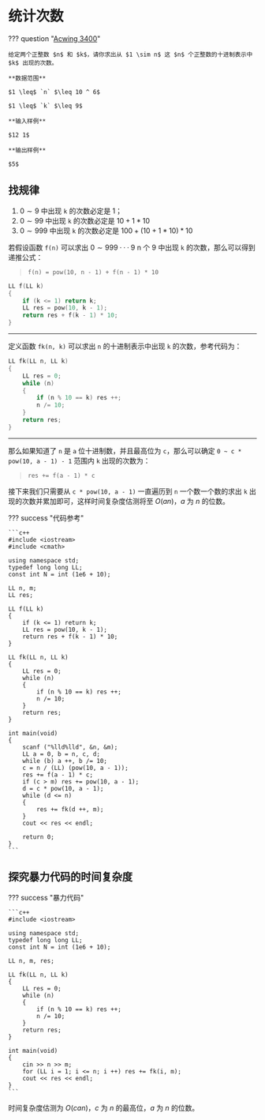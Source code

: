 # 统计次数

??? question "[Acwing 3400](https://www.acwing.com/problem/content/description/3403/)"
    
    给定两个正整数 $n$ 和 $k$，请你求出从 $1 \sim n$ 这 $n$ 个正整数的十进制表示中 $k$ 出现的次数。

    **数据范围**

    $1 \leq$ `n` $\leq 10 ^ 6$

    $1 \leq$ `k` $\leq 9$

    **输入样例**

    $12 1$

    **输出样例**

    $5$

## 找规律

1. $0 \sim 9$ 中出现 `k` 的次数必定是 $1$；
2. $0 \sim 99$ 中出现 `k` 的次数必定是 $10 + 1 * 10$
3. $0 \sim 999$ 中出现 `k` 的次数必定是 $100 + (10 + 1 * 10) * 10$

若假设函数 `f(n)` 可以求出 $0 \sim 999···9$ n 个 $9$ 中出现 `k` 的次数，那么可以得到递推公式：

> `f(n) = pow(10, n - 1) + f(n - 1) * 10`

```cpp title="求出 0 到 n 个 9 中出现 k 的次数"
LL f(LL k)
{
	if (k <= 1) return k;
	LL res = pow(10, k - 1);
	return res + f(k - 1) * 10;
}
```

---

定义函数 `fk(n, k)` 可以求出 `n` 的十进制表示中出现 `k` 的次数，参考代码为：

```c++
LL fk(LL n, LL k)
{
	LL res = 0;
	while (n)
	{
		if (n % 10 == k) res ++;
		n /= 10;
 	}
 	return res;
}
```

---

那么如果知道了 `n` 是 `a` 位十进制数，并且最高位为 `c`，那么可以确定 `0 ~ c * pow(10, a - 1) - 1` 范围内 `k` 出现的次数为：

> `res += f(a - 1) * c`

接下来我们只需要从 `c * pow(10, a - 1)` 一直遍历到 `n` 一个数一个数的求出 `k` 出现的次数并累加即可，这样时间复杂度估测将至 $O(an)$，$a$ 为 $n$ 的位数。

??? success "代码参考"

    ```c++
    #include <iostream>
    #include <cmath>

    using namespace std;
    typedef long long LL;
    const int N = int (1e6 + 10);

    LL n, m;
    LL res;

    LL f(LL k)
    {
        if (k <= 1) return k;
        LL res = pow(10, k - 1);
        return res + f(k - 1) * 10;
    }

    LL fk(LL n, LL k)
    {
        LL res = 0;
        while (n)
        {
            if (n % 10 == k) res ++;
            n /= 10;
        }
        return res;
    }

    int main(void)
    {
        scanf ("%lld%lld", &n, &m);
        LL a = 0, b = n, c, d;
        while (b) a ++, b /= 10;
        c = n / (LL) (pow(10, a - 1));
        res += f(a - 1) * c;
        if (c > m) res += pow(10, a - 1);
        d = c * pow(10, a - 1);
        while (d <= n)
        {
            res += fk(d ++, m);
        }
        cout << res << endl;
        
        return 0;
    }
    ```

## 探究暴力代码的时间复杂度

??? success "暴力代码"

    ```c++
    #include <iostream>

    using namespace std;
    typedef long long LL;
    const int N = int (1e6 + 10);

    LL n, m, res;

    LL fk(LL n, LL k)
    {
        LL res = 0;
        while (n)
        {
            if (n % 10 == k) res ++;
            n /= 10;
        }
        return res;
    }

    int main(void)
    {
        cin >> n >> m;
        for (LL i = 1; i <= n; i ++) res += fk(i, m);
        cout << res << endl;
    }
    ```

时间复杂度估测为 $O(can)$，$c$ 为 $n$ 的最高位，$a$ 为 $n$ 的位数。